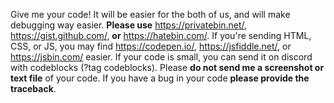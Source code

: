 Give me your code! It will be easier for the both of us, and will make debugging way easier. 
**Please use** https://privatebin.net/, https://gist.github.com/, **or** https://hatebin.com/.
If you're sending HTML, CSS, or JS, you may find https://codepen.io/, https://jsfiddle.net/, or https://jsbin.com/ easier.
If your code is small, you can send it on discord with codeblocks (?tag codeblocks).
Please **do not send me a screenshot or text file** of your code.
If you have a bug in your code **please provide the traceback**.